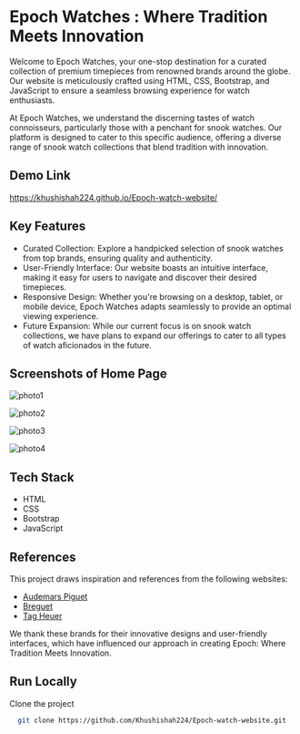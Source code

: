 
#  Epoch Watches : Where Tradition Meets Innovation

Welcome to Epoch Watches, your one-stop destination for a curated collection of premium timepieces from renowned brands around the globe. Our website is meticulously crafted using HTML, CSS, Bootstrap, and JavaScript to ensure a seamless browsing experience for watch enthusiasts.

At Epoch Watches, we understand the discerning tastes of watch connoisseurs, particularly those with a penchant for snook watches. Our platform is designed to cater to this specific audience, offering a diverse range of snook watch collections that blend tradition with innovation.


## Demo Link

https://khushishah224.github.io/Epoch-watch-website/


## Key Features

- Curated Collection: Explore a handpicked selection of snook watches from top brands, ensuring quality and authenticity.
- User-Friendly Interface: Our website boasts an intuitive interface, making it easy for users to navigate and discover their desired timepieces.
- Responsive Design: Whether you're browsing on a desktop, tablet, or mobile device, Epoch Watches adapts seamlessly to provide an optimal viewing experience.
- Future Expansion: While our current focus is on snook watch collections, we have plans to expand our offerings to cater to all types of watch aficionados in the future.


## Screenshots of Home Page

![photo1](https://github.com/Khushishah224/Epoch-watch-website/assets/153625296/34f29324-78c7-43e2-8ede-0c8ff42ccf8f)

![photo2](https://github.com/Khushishah224/Epoch-watch-website/assets/153625296/356298aa-5c34-42ee-ac65-86de25a0df96)

![photo3](https://github.com/Khushishah224/Epoch-watch-website/assets/153625296/a3de9d24-b0ee-4df3-ac71-7afa52a786c8)

![photo4](https://github.com/Khushishah224/Epoch-watch-website/assets/153625296/8139888a-15fa-408a-982d-8d57489d79d6)


## Tech Stack

- HTML
- CSS
- Bootstrap
- JavaScript

## References

This project draws inspiration and references from the following websites:

- [Audemars Piguet](https://www.audemarspiguet.com)
- [Breguet](https://www.breguet.com)
- [Tag Heuer](https://www.tagheuer.com)

We thank these brands for their innovative designs and user-friendly interfaces, which have influenced our approach in creating Epoch: Where Tradition Meets Innovation.


## Run Locally

Clone the project

```bash
  git clone https://github.com/Khushishah224/Epoch-watch-website.git
```
